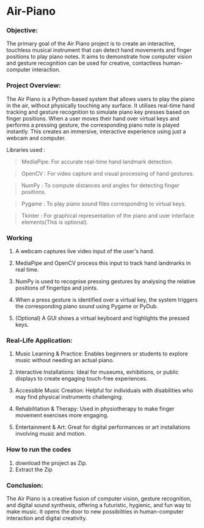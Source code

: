 # Air-Piano

### Objective:
The primary goal of the Air Piano project is to create an interactive, touchless musical instrument that can detect hand movements and finger positions to play piano notes. It aims to demonstrate how computer vision and gesture recognition can be used for creative, contactless human-computer interaction.

### Project Overview:
The Air Piano is a Python-based system that allows users to play the piano in the air, without physically touching any surface. It utilises real-time hand tracking and gesture recognition to simulate piano key presses based on finger positions. When a user moves their hand over virtual keys and performs a pressing gesture, the corresponding piano note is played instantly. This creates an immersive, interactive experience using just a webcam and computer.

Libraries used :
> MediaPipe: For accurate real-time hand landmark detection.

> OpenCV   : For video capture and visual processing of hand gestures.

> NumPy    : To compute distances and angles for detecting finger positions.

> Pygame   : To play piano sound files corresponding to virtual keys.

> Tkinter  : For graphical representation of the piano and user interface elements(This is optional).

### Working

1. A webcam captures live video input of the user's hand.

2. MediaPipe and OpenCV process this input to track hand landmarks in real time.

3. NumPy is used to recognise pressing gestures by analysing the relative positions of fingertips and joints.

4. When a press gesture is identified over a virtual key, the system triggers the corresponding piano sound using Pygame or PyDub.

5. (Optional) A GUI shows a virtual keyboard and highlights the pressed keys.

### Real-Life Application:

1. Music Learning & Practice: Enables beginners or students to explore music without needing an actual piano.

2. Interactive Installations: Ideal for museums, exhibitions, or public displays to create engaging touch-free experiences.

3. Accessible Music Creation: Helpful for individuals with disabilities who may find physical instruments challenging.

4. Rehabilitation & Therapy: Used in physiotherapy to make finger movement exercises more engaging.

5. Entertainment & Art: Great for digital performances or art installations involving music and motion.

### How to run the codes

1. download the project as Zip.
2. Extract the Zip 

### Conclusion:
The Air Piano is a creative fusion of computer vision, gesture recognition, and digital sound synthesis, offering a futuristic, hygienic, and fun way to make music. It opens the door to new possibilities in human-computer interaction and digital creativity.
